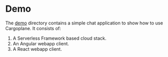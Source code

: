 # Demo

The [demo](../demo) directory contains a simple chat application to show how to use Cargoplane.
It consists of:

1. A Serverless Framework based cloud stack.
2. An Angular webapp client.
3. A React webapp client.
